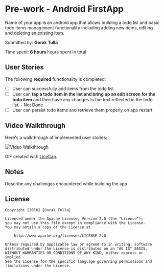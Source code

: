 # Pre-work - Android FirstApp

Name of your app is an android app that allows building a todo list and basic todo items management functionality including adding new items, editing and deleting an existing item.

Submitted by: **Gorak Tulla**

Time spent: **6 hours** hours spent in total

## User Stories

The following **required** functionality is completed:

* [ ] User can successfully add items from the todo list
* [ ] User can **tap a todo item in the list and bring up an edit screen for the todo item** and then have any changes to the text reflected in the todo list. - Not Done
* [ ] User can persist todo items and retrieve them properly on app restart

## Video Walkthrough 

Here's a walkthrough of implemented user stories:

<img src='https://github.com/tgoraknath/android_firstApp/blob/master/android_firstApp1.gif' title='Video Walkthrough' width='' alt='Video Walkthrough' />

GIF created with [LiceCap](http://www.cockos.com/licecap/).

## Notes

Describe any challenges encountered while building the app.

## License

    Copyright [2016] [Gorak Tulla]

    Licensed under the Apache License, Version 2.0 (the "License");
    you may not use this file except in compliance with the License.
    You may obtain a copy of the License at

        http://www.apache.org/licenses/LICENSE-2.0

    Unless required by applicable law or agreed to in writing, software
    distributed under the License is distributed on an "AS IS" BASIS,
    WITHOUT WARRANTIES OR CONDITIONS OF ANY KIND, either express or implied.
    See the License for the specific language governing permissions and
    limitations under the License.
